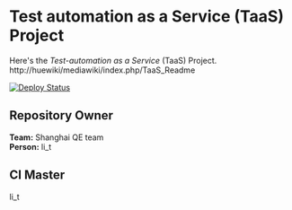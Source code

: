 # Test automation as a Service (TaaS) Project

Here's the *Test-automation as a Service* (TaaS) Project. 
http://huewiki/mediawiki/index.php/TaaS_Readme

[![Deploy Status](http://bt-ci.hue.workslan/jenkins/job/bt-dev/job/hue-taas-nexus-deploy/badge/icon)](http://bt-ci.hue.workslan/jenkins/job/bt-dev/job/hue-taas-nexus-deploy/)

## Repository Owner
**Team:**   Shanghai QE team  
**Person:** li_t

## CI Master
li_t